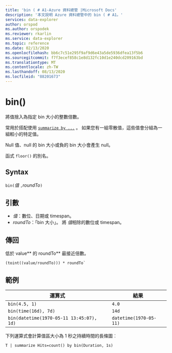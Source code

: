 ```yaml
---
title: 'bin ( # A1-Azure 資料總管 |Microsoft Docs'
description: '本文說明 Azure 資料總管中的 bin ( # A1。'
services: data-explorer
author: orspod
ms.author: orspodek
ms.reviewer: rkarlin
ms.service: data-explorer
ms.topic: reference
ms.date: 02/13/2020
ms.openlocfilehash: bb6c7c51e295f9af9d6e43a5de5936dfea13f5b6
ms.sourcegitcommit: f7f3ecef858c1e8d132fc10d1e240dcd209163bd
ms.translationtype: MT
ms.contentlocale: zh-TW
ms.lasthandoff: 08/13/2020
ms.locfileid: "88201673"
---
```

# <a name="bin"></a>bin()

將值捨入為指定 bin 大小的整數倍數。 

常用於搭配使用 [`summarize by ...`](./summarizeoperator.md) 。
如果您有一組零散值，這些值會分組為一組較小的特定值。

Null 值、null 的 bin 大小或負的 bin 大小會產生 null。 

函式 `floor()` 的別名。

## <a name="syntax"></a>Syntax

`bin(`*值* `,`*roundTo*`)`

## <a name="arguments"></a>引數

* *值*：數位、日期或 timespan。 
* *roundTo*：「bin 大小」。 將 *值*相除的數位或 timespan。 

## <a name="returns"></a>傳回

低於 value** 的 roundTo** 最接近倍數。  
 
```kusto
(toint((value/roundTo))) * roundTo`
```

## <a name="examples"></a>範例

運算式 | 結果
---|---
`bin(4.5, 1)` | `4.0`
`bin(time(16d), 7d)` | `14d`
`bin(datetime(1970-05-11 13:45:07), 1d)`|  `datetime(1970-05-11)`


下列運算式會計算值區大小為 1 秒之持續時間的長條圖︰

```kusto
T | summarize Hits=count() by bin(Duration, 1s)
```
